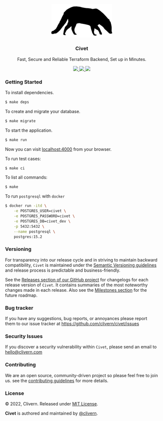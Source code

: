 <p align="center">
    <img alt="Civet Logo" src="/assets/img/logo.png" width="200" />
    <h3 align="center">Civet</h3>
    <p align="center">Fast, Secure and Reliable Terraform Backend, Set up in Minutes.</p>
    <p align="center">
        <a href="https://github.com/Clivern/Civet/actions/workflows/ci.yml">
            <img src="https://github.com/Clivern/Civet/actions/workflows/ci.yml/badge.svg"/>
        </a>
        <a href="https://github.com/Clivern/Civet/releases">
            <img src="https://img.shields.io/badge/Version-0.1.0-1abc9c.svg">
        </a>
        <a href="https://github.com/Clivern/Civet/blob/master/LICENSE">
            <img src="https://img.shields.io/badge/LICENSE-MIT-orange.svg">
        </a>
    </p>
</p>


### Getting Started

To install dependencies.

```zsh
$ make deps
```

To create and migrate your database.

```zsh
$ make migrate
```

To start the application.

```zsh
$ make run
```

Now you can visit [localhost:4000](http://localhost:4000) from your browser.

To run test cases:

```zsh
$ make ci
```

To list all commands:

```zsh
$ make
```

To run `postgresql` with `docker`

```zsh
$ docker run -itd \
    -e POSTGRES_USER=civet \
    -e POSTGRES_PASSWORD=civet \
    -e POSTGRES_DB=civet_dev \
    -p 5432:5432 \
    --name postgresql \
    postgres:15.2
```


### Versioning

For transparency into our release cycle and in striving to maintain backward compatibility, `Civet` is maintained under the [Semantic Versioning guidelines](https://semver.org/) and release process is predictable and business-friendly.

See the [Releases section of our GitHub project](https://github.com/clivern/civet/releases) for changelogs for each release version of `Civet`. It contains summaries of the most noteworthy changes made in each release. Also see the [Milestones section](https://github.com/clivern/civet/milestones) for the future roadmap.


### Bug tracker

If you have any suggestions, bug reports, or annoyances please report them to our issue tracker at https://github.com/clivern/civet/issues


### Security Issues

If you discover a security vulnerability within `Civet`, please send an email to [hello@clivern.com](mailto:hello@clivern.com)


### Contributing

We are an open source, community-driven project so please feel free to join us. see the [contributing guidelines](CONTRIBUTING.md) for more details.


### License

© 2022, Clivern. Released under [MIT License](https://opensource.org/licenses/mit-license.php).

**Civet** is authored and maintained by [@clivern](http://github.com/clivern).
